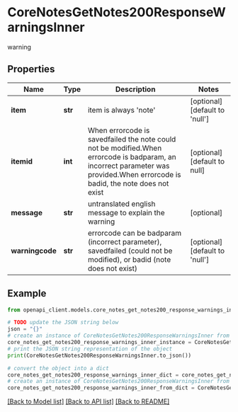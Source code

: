 # CoreNotesGetNotes200ResponseWarningsInner

warning

## Properties

Name | Type | Description | Notes
------------ | ------------- | ------------- | -------------
**item** | **str** | item is always &#39;note&#39; | [optional] [default to 'null']
**itemid** | **int** | When errorcode is savedfailed the note could not be modified.When errorcode is badparam, an incorrect parameter was provided.When errorcode is badid, the note does not exist | [optional] [default to null]
**message** | **str** | untranslated english message to explain the warning | [optional] 
**warningcode** | **str** | errorcode can be badparam (incorrect parameter), savedfailed (could not be modified), or badid (note does not exist) | [optional] [default to 'null']

## Example

```python
from openapi_client.models.core_notes_get_notes200_response_warnings_inner import CoreNotesGetNotes200ResponseWarningsInner

# TODO update the JSON string below
json = "{}"
# create an instance of CoreNotesGetNotes200ResponseWarningsInner from a JSON string
core_notes_get_notes200_response_warnings_inner_instance = CoreNotesGetNotes200ResponseWarningsInner.from_json(json)
# print the JSON string representation of the object
print(CoreNotesGetNotes200ResponseWarningsInner.to_json())

# convert the object into a dict
core_notes_get_notes200_response_warnings_inner_dict = core_notes_get_notes200_response_warnings_inner_instance.to_dict()
# create an instance of CoreNotesGetNotes200ResponseWarningsInner from a dict
core_notes_get_notes200_response_warnings_inner_from_dict = CoreNotesGetNotes200ResponseWarningsInner.from_dict(core_notes_get_notes200_response_warnings_inner_dict)
```
[[Back to Model list]](../README.md#documentation-for-models) [[Back to API list]](../README.md#documentation-for-api-endpoints) [[Back to README]](../README.md)


